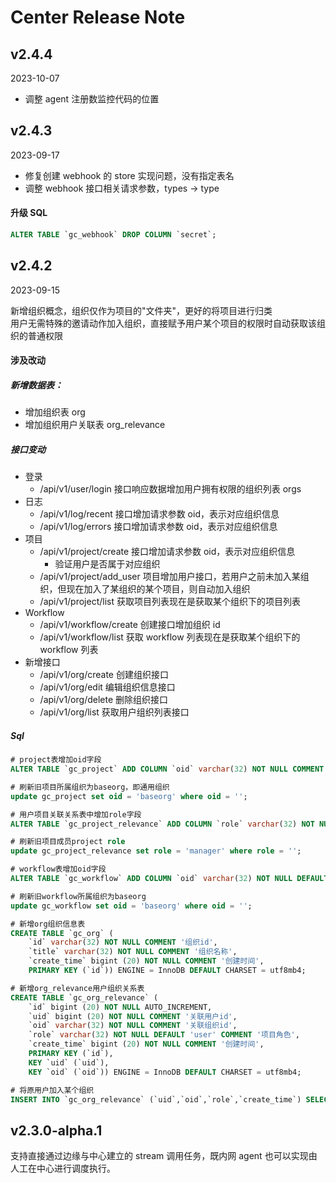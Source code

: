 # Center Release Note

## v2.4.4

2023-10-07

- 调整 agent 注册数监控代码的位置

## v2.4.3

2023-09-17

- 修复创建 webhook 的 store 实现问题，没有指定表名
- 调整 webhook 接口相关请求参数，types -> type

#### 升级 SQL

```sql
ALTER TABLE `gc_webhook` DROP COLUMN `secret`;
```

## v2.4.2

2023-09-15

新增组织概念，组织仅作为项目的"文件夹"，更好的将项目进行归类  
用户无需特殊的邀请动作加入组织，直接赋予用户某个项目的权限时自动获取该组织的普通权限

#### 涉及改动

##### 新增数据表：

- 增加组织表 org
- 增加组织用户关联表 org_relevance

##### 接口变动

- 登录
  - /api/v1/user/login 接口响应数据增加用户拥有权限的组织列表 orgs
- 日志
  - /api/v1/log/recent 接口增加请求参数 oid，表示对应组织信息
  - /api/v1/log/errors 接口增加请求参数 oid，表示对应组织信息
- 项目
  - /api/v1/project/create 接口增加请求参数 oid，表示对应组织信息
    - 验证用户是否属于对应组织
  - /api/v1/project/add_user 项目增加用户接口，若用户之前未加入某组织，但现在加入了某组织的某个项目，则自动加入组织
  - /api/v1/project/list 获取项目列表现在是获取某个组织下的项目列表
- Workflow
  - /api/v1/workflow/create 创建接口增加组织 id
  - /api/v1/workflow/list 获取 workflow 列表现在是获取某个组织下的 workflow 列表
- 新增接口
  - /api/v1/org/create 创建组织接口
  - /api/v1/org/edit 编辑组织信息接口
  - /api/v1/org/delete 删除组织接口
  - /api/v1/org/list 获取用户组织列表接口

##### Sql

```sql
# project表增加oid字段
ALTER TABLE `gc_project` ADD COLUMN `oid` varchar(32) NOT NULL COMMENT '关联组织id';

# 刷新旧项目所属组织为baseorg，即通用组织
update gc_project set oid = 'baseorg' where oid = '';

# 用户项目关联关系表中增加role字段
ALTER TABLE `gc_project_relevance` ADD COLUMN `role` varchar(32) NOT NULL DEFAULT '' COMMENT '用户基于项目的角色';

# 刷新旧项目成员project role
update gc_project_relevance set role = 'manager' where role = '';

# workflow表增加oid字段
ALTER TABLE `gc_workflow` ADD COLUMN `oid` varchar(32) NOT NULL DEFAULT '' COMMENT '关联组织id';

# 刷新旧workflow所属组织为baseorg
update gc_workflow set oid = 'baseorg' where oid = '';

# 新增org组织信息表
CREATE TABLE `gc_org` (
	`id` varchar(32) NOT NULL COMMENT '组织id',
	`title` varchar(32) NOT NULL COMMENT '组织名称',
	`create_time` bigint (20) NOT NULL COMMENT '创建时间',
	PRIMARY KEY (`id`)) ENGINE = InnoDB DEFAULT CHARSET = utf8mb4;

# 新增org_relevance用户组织关系表
CREATE TABLE `gc_org_relevance` (
	`id` bigint (20) NOT NULL AUTO_INCREMENT,
	`uid` bigint (20) NOT NULL COMMENT '关联用户id',
	`oid` varchar(32) NOT NULL COMMENT '关联组织id',
	`role` varchar(32) NOT NULL DEFAULT 'user' COMMENT '项目角色',
	`create_time` bigint (20) NOT NULL COMMENT '创建时间',
	PRIMARY KEY (`id`),
	KEY `uid` (`uid`),
	KEY `oid` (`oid`)) ENGINE = InnoDB DEFAULT CHARSET = utf8mb4;

# 将原用户加入某个组织
INSERT INTO `gc_org_relevance` (`uid`,`oid`,`role`,`create_time`) SELECT `id`, '{组织id}', 'user', UNIX_TIMESTAMP(NOW()) FROM gc_user;
```

## v2.3.0-alpha.1

支持直接通过边缘与中心建立的 stream 调用任务，既内网 agent 也可以实现由人工在中心进行调度执行。
